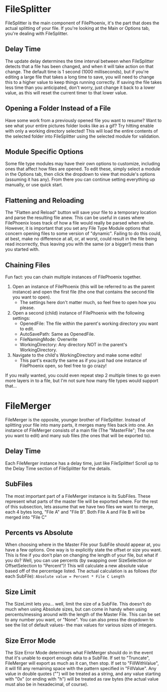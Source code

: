 # FileSplitter
FileSplitter is the main component of FilePhoenix, it's the part that does the actual splitting of your file.
If you're looking at the Main or Options tab, you're dealing with FileSplitter.

## Delay Time
The update delay determines the time interval between when FileSplitter detects that a file has been changed, and when it will take action on that change.
The default time is 1 second (1000 milliseconds), but if you're editing a large file that takes a long time to save, you will need to change this to a higher value to keep things running correctly.
If saving the file takes less time than you anticipated, don't worry, just change it back to a lower value, as this will reset the current timer to that lower value.

## Opening a Folder Instead of a File
Have some work from a previously opened file you want to resume?
Want to see what your entire pictures folder looks like as a gif?
Try hitting enable with only a working directory selected!
This will load the entire contents of the selected folder into FileSplitter using the selected module for validation.

## Module Specific Options
Some file type modules may have their own options to customize, including ones that affect how files are opened.
To edit these, simply select a module in the Options tab, then click the dropdown to view that module's options (assuming it has any).
From there you can continue setting everything up manually, or use quick start.

## Flattening and Reloading
The "Flatten and Reload" button will save your file to a temporary location and parse the resulting file anew.
This can be useful in cases where FilePhoenix loses track of how a file would really be parsed when whole.
However, it is important that you set any File Type Module options that concern opening files to some version of "dynamic".
Failing to do this could, at best, make no difference at all, or, at worst, could result in the file being read incorrectly, thus leaving you with the same (or a bigger!) mess than you started with.

## Chaining Files
Fun fact: you can chain multiple instances of FilePhoenix together.
1. Open an instance of FilePhoenix (this will be referred to as the parent instance) and open the first file (the one that contains the second file you want to open).
	- The settings here don't matter much, so feel free to open how you please.
2. Open a second (child) instance of FilePhoenix with the following settings:
	- OpenedFile: The file within the parent's working directory you want to edit.
	- AutoSavePath: Same as OpenedFile.
	- FileNamingMode: Overwrite
	- WorkingDirectory: Any directory NOT in the parent's WorkingDirectory.
3. Navigate to the child's WorkingDirectory and make some edits!
	- This part's exactly the same as if you just had one instance of FilePhoenix open, so feel free to go crazy!

If you really wanted, you could even repeat step 2 multiple times to go even more layers in to a file, but I'm not sure how many file types would support that...

# FileMerger
FileMerger is the opposite, younger brother of FileSplitter.
Instead of splitting your file into many parts, it merges many files back into one.
An instance of FileMerger consists of a main file (The "MasterFile"; The one you want to edit) and many sub files (the ones that will be exported to).

## Delay Time
Each FileMerger instance has a delay time, just like FileSplitter!
Scroll up to the Delay Time section of FileSplitter for the details.

## SubFiles
The most important part of a FileMerger instance is its SubFiles.
These represent what parts of the master file will be exported where.
For the rest of this subsection, lets assume that we have two files we want to merge, each 4 bytes long, "File A" and "File B".
Both File A and File B will be merged into "File C"

## Percents vs Absolute
When choosing where in the Master File your SubFile should appear at, you have a few options.
One way is to explicitly state the offset or size you want.
This is fine if you don't plan on changing the length of your file, but what if you do?
Well, you can use percents (by swapping over SizeSelection or OffsetSelection to "Percent")!
This will calculate a new absolute value based off of the percentage listed.
The actual calculation is as follows (for each SubFile):
`Absolute value = Percent * File C Length`

## Size Limit
The SizeLimit lets you... well, limit the size of a SubFile.
This doesn't do much when using Absolute sizes, but can come in handy when using percents/messing around with the length of the Master File.
This can be set to any number you want, or "None".
You can also press the dropdown to see the list of default values- the max values for various sizes of integers.

## Size Error Mode
The Size Error Mode determines what FileMerger should do in the event that it's unable to export enough data to a SubFile.
If set to "Truncate", FileMerger will export as much as it can, then stop.
If set to "FillWithValue", it will fill any remaining space with the pattern specified in "FillValue".
Any value in double quotes ("") will be treated as a string, and any value starting with "0x" (or ending with "h") will be treated as raw bytes (the actual value must also be in hexadecimal, of course).